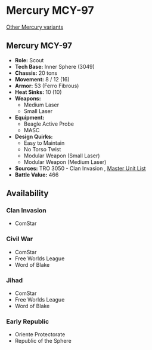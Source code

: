 # Mercury MCY-97 

[Other Mercury variants](../mercury.md) 

## Mercury MCY-97 

- **Role:** Scout 
- **Tech Base:** Inner Sphere (3049) 
- **Chassis:** 20 tons 
- **Movement:** 8 / 12 (16) 
- **Armor:** 53 (Ferro Fibrous) 
- **Heat Sinks:** 10 (10) 
- **Weapons:** 
  - Medium Laser 
  - Small Laser 
- **Equipment:** 
  - Beagle Active Probe 
  - MASC 
- **Design Quirks:** 
  - Easy to Maintain 
  - No Torso Twist 
  - Modular Weapon (Small Laser) 
  - Modular Weapon (Medium Laser) 
- **Sources:** TRO 3050 - Clan Invasion , [Master Unit List](http://masterunitlist.info/Unit/Details/2171/mercury-mcy-97) 
- **Battle Value:** 466 

## Availability 

### Clan Invasion 

- ComStar 

### Civil War 

- ComStar 
- Free Worlds League 
- Word of Blake 

### Jihad 

- ComStar 
- Free Worlds League 
- Word of Blake 

### Early Republic 

- Oriente Protectorate 
- Republic of the Sphere 

